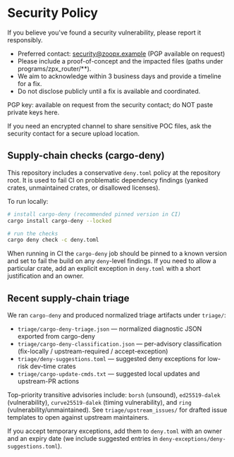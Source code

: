 # Security Policy

If you believe you've found a security vulnerability, please report it responsibly.

- Preferred contact: security@zoopx.example (PGP available on request)
- Please include a proof-of-concept and the impacted files (paths under programs/zpx_router/**).
- We aim to acknowledge within 3 business days and provide a timeline for a fix.
- Do not disclose publicly until a fix is available and coordinated.

PGP key: available on request from the security contact; do NOT paste private keys here.

If you need an encrypted channel to share sensitive POC files, ask the security contact for a secure upload location.

## Supply-chain checks (cargo-deny)

This repository includes a conservative `deny.toml` policy at the repository root. It is used to fail CI on problematic dependency findings (yanked crates, unmaintained crates, or disallowed licenses).

To run locally:

```bash
# install cargo-deny (recommended pinned version in CI)
cargo install cargo-deny --locked

# run the checks
cargo deny check -c deny.toml
```

When running in CI the `cargo-deny` job should be pinned to a known version and set to fail the build on any `deny`-level findings. If you need to allow a particular crate, add an explicit exception in `deny.toml` with a short justification and an owner.

## Recent supply-chain triage

We ran `cargo-deny` and produced normalized triage artifacts under `triage/`:

- `triage/cargo-deny-triage.json` — normalized diagnostic JSON exported from cargo-deny
- `triage/cargo-deny-classification.json` — per-advisory classification (fix-locally / upstream-required / accept-exception)
- `triage/deny-suggestions.toml` — suggested deny exceptions for low-risk dev-time crates
- `triage/cargo-update-cmds.txt` — suggested local updates and upstream-PR actions

Top-priority transitive advisories include: `borsh` (unsound), `ed25519-dalek` (vulnerability), `curve25519-dalek` (timing vulnerability), and `ring` (vulnerability/unmaintained). See `triage/upstream_issues/` for drafted issue templates to open against upstream maintainers.

If you accept temporary exceptions, add them to `deny.toml` with an owner and an expiry date (we include suggested entries in `deny-exceptions/deny-suggestions.toml`).
